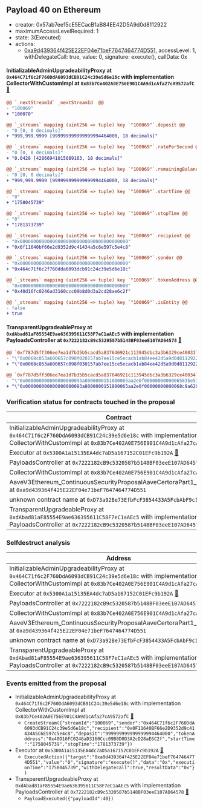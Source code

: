 ## Payload 40 on Ethereum

- creator: 0x57ab7ee15cE5ECacB1aB84EE42D5A9d0d8112922
- maximumAccessLevelRequired: 1
- state: 3(Executed)
- actions:
  - [0xa9d439364f425E22EF04e71beF7647464774D551](https://etherscan.io/tx/0xa9d439364f425E22EF04e71beF7647464774D551), accessLevel: 1, withDelegateCall: true, value: 0, signature: execute(), callData: 0x

#### InitializableAdminUpgradeabilityProxy at `0x464C71f6c2F760DdA6093dCB91C24c39e5d6e18c` with implementation CollectorWithCustomImpl at `0x83b7Ce402A0E756E901C4A9d1cAfa27cA9572afC` [:ghost:](https://github.com/bgd-labs/aave-address-book  "AaveV2Ethereum.COLLECTOR")

```diff
@@ `_nextStreamId` _nextStreamId  @@
- "100069"
+ "100070"

@@ `_streams` mapping (uint256 => tuple) key `"100069"`.deposit @@
- "0 [0, 0 decimals]"
+ "999,999.9999 [999999999999999994464000, 18 decimals]"

@@ `_streams` mapping (uint256 => tuple) key `"100069"`.ratePerSecond @@
- "0 [0, 0 decimals]"
+ "0.0428 [42866941015089163, 18 decimals]"

@@ `_streams` mapping (uint256 => tuple) key `"100069"`.remainingBalance @@
- "0 [0, 0 decimals]"
+ "999,999.9999 [999999999999999994464000, 18 decimals]"

@@ `_streams` mapping (uint256 => tuple) key `"100069"`.startTime @@
- "0"
+ "1758045739"

@@ `_streams` mapping (uint256 => tuple) key `"100069"`.stopTime @@
- "0"
+ "1781373739"

@@ `_streams` mapping (uint256 => tuple) key `"100069"`.recipient @@
- "0x0000000000000000000000000000000000000000"
+ "0x0f11640bf66e2d9352d9c41434a5c6e597c5e4c8"

@@ `_streams` mapping (uint256 => tuple) key `"100069"`.sender @@
- "0x0000000000000000000000000000000000000000"
+ "0x464c71f6c2f760dda6093dcb91c24c39e5d6e18c"

@@ `_streams` mapping (uint256 => tuple) key `"100069"`.tokenAddress @@
- "0x0000000000000000000000000000000000000000"
+ "0x40d16fc0246ad3160ccc09b8d0d3a2cd28ae6c2f"

@@ `_streams` mapping (uint256 => tuple) key `"100069"`.isEntity @@
- false
+ true

```
#### TransparentUpgradeableProxy at `0xdAbad81aF85554E9ae636395611C58F7eC1aAEc5` with implementation PayloadsController at `0x7222182cB9c5320587b5148BF03eeE107AD64578` [:ghost:](https://github.com/bgd-labs/aave-address-book  "GovernanceV3Ethereum.PAYLOADS_CONTROLLER")

```diff
@@ `0xf787d5ff306ee7ea1d7b35b5cacd5a837646921c113945dbc3a3b6329ce40033` raw  @@
- "\"0x0068c853a600657c098f020157ab7ee15ce5ecacb1ab84ee42d5a9d0d8112922\""
+ "\"0x0068c853a600657c098f030157ab7ee15ce5ecacb1ab84ee42d5a9d0d8112922\""

@@ `0xf787d5ff306ee7ea1d7b35b5cacd5a837646921c113945dbc3a3b6329ce40034` raw  @@
- "\"0x000000000000000000093a8000000151800065aa2e0f0000000000006583be57\""
+ "\"0x000000000000000000093a8000000151800065aa2e0f00000000000068c9a62b\""

```
### Verification status for contracts touched in the proposal

| Contract | Status |
|---------|------------|
| InitializableAdminUpgradeabilityProxy at `0x464C71f6c2F760DdA6093dCB91C24c39e5d6e18c` with implementation CollectorWithCustomImpl at `0x83b7Ce402A0E756E901C4A9d1cAfa27cA9572afC` [:ghost:](https://github.com/bgd-labs/aave-address-book  "AaveV2Ethereum.COLLECTOR") | Contract |
| Executor at `0x5300A1a15135EA4dc7aD5a167152C01EFc9b192A` [:ghost:](https://github.com/bgd-labs/aave-address-book  "AaveV2Ethereum.POOL_ADMIN") | Contract |
| PayloadsController at `0x7222182cB9c5320587b5148BF03eeE107AD64578` | Contract |
| CollectorWithCustomImpl at `0x83b7Ce402A0E756E901C4A9d1cAfa27cA9572afC` | Contract |
| AaveV3Ethereum_ContinuousSecurityProposalAaveCertoraPart1_20231212 at `0xa9d439364f425E22EF04e71beF7647464774D551` | Contract |
| unknown contract name at `0xD73a92Be73EfbFcF3854433A5FcbAbF9c1316073` | EOA |
| TransparentUpgradeableProxy at `0xdAbad81aF85554E9ae636395611C58F7eC1aAEc5` with implementation PayloadsController at `0x7222182cB9c5320587b5148BF03eeE107AD64578` [:ghost:](https://github.com/bgd-labs/aave-address-book  "GovernanceV3Ethereum.PAYLOADS_CONTROLLER") | Contract |

### Selfdestruct analysis

| Address | Result |
|---------|------------|
| InitializableAdminUpgradeabilityProxy at `0x464C71f6c2F760DdA6093dCB91C24c39e5d6e18c` with implementation CollectorWithCustomImpl at `0x83b7Ce402A0E756E901C4A9d1cAfa27cA9572afC` [:ghost:](https://github.com/bgd-labs/aave-address-book  "AaveV2Ethereum.COLLECTOR") | DelegateCall |
| Executor at `0x5300A1a15135EA4dc7aD5a167152C01EFc9b192A` [:ghost:](https://github.com/bgd-labs/aave-address-book  "AaveV2Ethereum.POOL_ADMIN") | DelegateCall |
| PayloadsController at `0x7222182cB9c5320587b5148BF03eeE107AD64578` | Safe |
| CollectorWithCustomImpl at `0x83b7Ce402A0E756E901C4A9d1cAfa27cA9572afC` | Safe |
| AaveV3Ethereum_ContinuousSecurityProposalAaveCertoraPart1_20231212 at `0xa9d439364f425E22EF04e71beF7647464774D551` | Safe |
| unknown contract name at `0xD73a92Be73EfbFcF3854433A5FcbAbF9c1316073` | Empty |
| TransparentUpgradeableProxy at `0xdAbad81aF85554E9ae636395611C58F7eC1aAEc5` with implementation PayloadsController at `0x7222182cB9c5320587b5148BF03eeE107AD64578` [:ghost:](https://github.com/bgd-labs/aave-address-book  "GovernanceV3Ethereum.PAYLOADS_CONTROLLER") | DelegateCall |

### Events emitted from the proposal

- InitializableAdminUpgradeabilityProxy at `0x464C71f6c2F760DdA6093dCB91C24c39e5d6e18c` with implementation CollectorWithCustomImpl at `0x83b7Ce402A0E756E901C4A9d1cAfa27cA9572afC` [:ghost:](https://github.com/bgd-labs/aave-address-book  "AaveV2Ethereum.COLLECTOR")
  - `CreateStream({"streamId":"100069","sender":"0x464C71f6c2F760DdA6093dCB91C24c39e5d6e18c","recipient":"0x0F11640BF66e2D9352d9c41434A5C6E597c5e4c8","deposit":"999999999999999994464000","tokenAddress":"0x40D16FC0246aD3160Ccc09B8D0D3A2cD28aE6C2f","startTime":"1758045739","stopTime":"1781373739"})`
- Executor at `0x5300A1a15135EA4dc7aD5a167152C01EFc9b192A` [:ghost:](https://github.com/bgd-labs/aave-address-book  "AaveV2Ethereum.POOL_ADMIN")
  - `ExecutedAction({"target":"0xa9d439364f425E22EF04e71beF7647464774D551","value":"0","signature":"execute()","data":"0x","executionTime":"1758045739","withDelegatecall":true,"resultData":"0x"})`
- TransparentUpgradeableProxy at `0xdAbad81aF85554E9ae636395611C58F7eC1aAEc5` with implementation PayloadsController at `0x7222182cB9c5320587b5148BF03eeE107AD64578` [:ghost:](https://github.com/bgd-labs/aave-address-book  "GovernanceV3Ethereum.PAYLOADS_CONTROLLER")
  - `PayloadExecuted({"payloadId":40})`
